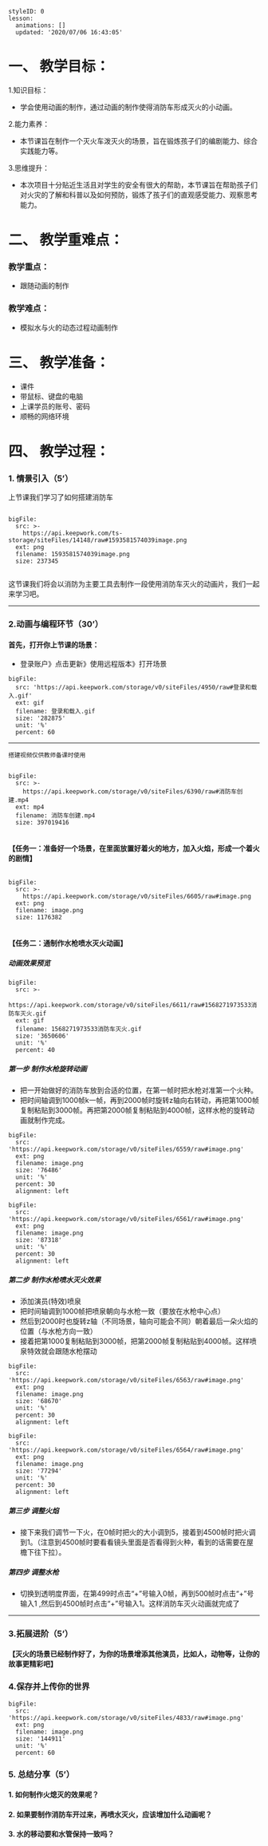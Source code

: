 
<style>
  .markdown-body hr {
    height: 1px;
  }
</style>





```@Lesson
styleID: 0
lesson:
  animations: []
  updated: '2020/07/06 16:43:05'

```


# **一、	教学目标：**
1.知识目标：
* 学会使用动画的制作，通过动画的制作使得消防车形成灭火的小动画。

2.能力素养：
* 本节课旨在制作一个灭火车泼灭火的场景，旨在锻炼孩子们的编剧能力、综合实践能力等。

3.思维提升：
* 本次项目十分贴近生活且对学生的安全有很大的帮助，本节课旨在帮助孩子们对火灾的了解和科普以及如何预防，锻炼了孩子们的直观感受能力、观察思考能力。

# **二、	教学重难点：**

### 教学重点：
* 跟随动画的制作

### 教学难点：
* 模拟水与火的动态过程动画制作


# **三、	教学准备：**
* 课件
* 带鼠标、键盘的电脑
* 上课学员的账号、密码
* 顺畅的网络环境


# **四、	教学过程：**
### **1.	情景引入（5’）**
上节课我们学习了如何搭建消防车
 
```@BigFile

bigFile:
  src: >-
    https://api.keepwork.com/ts-storage/siteFiles/14148/raw#1593581574039image.png
  ext: png
  filename: 1593581574039image.png
  size: 237345
          
```

这节课我们将会以消防为主要工具去制作一段使用消防车灭火的动画片，我们一起来学习吧。

---
 ### **2.动画与编程环节（30’）**
 #### 首先，打开你上节课的场景：
 
* 登录账户》点击更新》使用远程版本》打开场景
 
```@BigFile
bigFile:
  src: 'https://api.keepwork.com/storage/v0/siteFiles/4950/raw#登录和载入.gif'
  ext: gif
  filename: 登录和载入.gif
  size: '282875'
  unit: '%'
  percent: 60

```
---

 
` 搭建视频仅供教师备课时使用 `
```@BigFile

bigFile:
  src: >-
    https://api.keepwork.com/storage/v0/siteFiles/6390/raw#消防车创建.mp4
  ext: mp4
  filename: 消防车创建.mp4
  size: 397019416
          
```
 #### 【任务一：准备好一个场景，在里面放置好着火的地方，加入火焰，形成一个着火的剧情】
 
 
```@BigFile

bigFile:
  src: >-
    https://api.keepwork.com/storage/v0/siteFiles/6605/raw#image.png
  ext: png
  filename: image.png
  size: 1176382
          
```

 #### 【任务二：通制作水枪喷水灭火动画】
 ##### 动画效果预览
 
 
 
```@BigFile
bigFile:
  src: >-
    https://api.keepwork.com/storage/v0/siteFiles/6611/raw#1568271973533消防车灭火.gif
  ext: gif
  filename: 1568271973533消防车灭火.gif
  size: '3650606'
  unit: '%'
  percent: 40

```

##### 第一步 制作水枪旋转动画
* 把一开始做好的消防车放到合适的位置，在第一帧时把水枪对准第一个火种。
* 把时间轴调到1000帧k一帧，再到2000帧时旋转z轴向右转动，再把第1000帧复制粘贴到3000帧。再把第2000帧复制粘贴到4000帧，这样水枪的旋转动画就制作完成。

 
```@BigFile
bigFile:
  src: 'https://api.keepwork.com/storage/v0/siteFiles/6559/raw#image.png'
  ext: png
  filename: image.png
  size: '76486'
  unit: '%'
  percent: 30
  alignment: left

```

```@BigFile
bigFile:
  src: 'https://api.keepwork.com/storage/v0/siteFiles/6561/raw#image.png'
  ext: png
  filename: image.png
  size: '87318'
  unit: '%'
  percent: 30
  alignment: left

```


##### 第二步 制作水枪喷水灭火效果

* 添加演员(特效)喷泉
* 把时间轴调到1000帧把喷泉朝向与水枪一致（要放在水枪中心点）
* 然后到2000时也旋转z轴（不同场景，轴向可能会不同）朝着最后一朵火焰的位置（与水枪方向一致）
* 接着把第1000复制粘贴到3000帧，把第2000帧复制粘贴到4000帧。这样喷泉特效就会跟随水枪摆动

 
```@BigFile
bigFile:
  src: 'https://api.keepwork.com/storage/v0/siteFiles/6563/raw#image.png'
  ext: png
  filename: image.png
  size: '68670'
  unit: '%'
  percent: 30
  alignment: left

```


```@BigFile
bigFile:
  src: 'https://api.keepwork.com/storage/v0/siteFiles/6564/raw#image.png'
  ext: png
  filename: image.png
  size: '77294'
  unit: '%'
  percent: 30
  alignment: left

```


##### 第三步 调整火焰
* 接下来我们调节一下火，在0帧时把火的大小调到5，接着到4500帧时把火调到1。（注意到4500帧时要看看镜头里面是否看得到火种，看到的话需要在屋檐下往下拉）。



##### 第四步 调整水枪
* 切换到透明度界面，在第499时点击“+”号输入0帧，再到500帧时点击“+”号输入1 ,然后到4500帧时点击“+”号输入1。这样消防车灭火动画就完成了



---
### **3.拓展进阶（5’）**
 #### 【灭火的场景已经制作好了，为你的场景增添其他演员，比如人，动物等，让你的故事更精彩吧】





### **4.保存并上传你的世界**
 
```@BigFile
bigFile:
  src: 'https://api.keepwork.com/storage/v0/siteFiles/4833/raw#image.png'
  ext: png
  filename: image.png
  size: '144911'
  unit: '%'
  percent: 60

```



### **5.	总结分享（5’）**
#### 1. 如何制作火熄灭的效果呢？
#### 2. 如果要制作消防车开过来，再喷水灭火，应该增加什么动画呢？
#### 3. 水的移动要和水管保持一致吗？





























